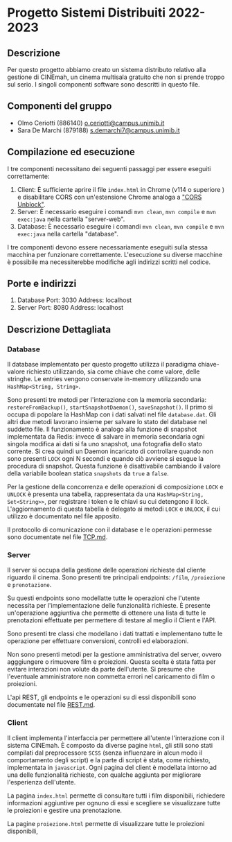 # Progetto Sistemi Distribuiti 2022-2023

## Descrizione

Per questo progetto abbiamo creato un sistema distributo relativo alla gestione di CINEmah,  un cinema multisala gratuito che non si prende troppo sul serio. I singoli componenti software sono descritti in questo file.

## Componenti del gruppo

* Olmo Ceriotti (886140) <o.ceriotti@campus.unimib.it>
* Sara De Marchi (879188) <s.demarchi7@campus.unimib.it>

## Compilazione ed esecuzione

I tre componenti necessitano dei seguenti passaggi per essere eseguiti correttamente:

1. Client: È sufficiente aprire il file `index.html` in Chrome (v114 o superiore ) e disabilitare CORS con un'estensione Chrome analoga a ["CORS Unblock"](https://chrome.google.com/webstore/detail/cors-unblock/lfhmikememgdcahcdlaciloancbhjino).
2. Server: È necessario eseguire i comandi `mvn clean`, `mvn compile` e `mvn exec:java` nella cartella "server-web".
3. Database: È necessario eseguire i comandi `mvn clean`, `mvn compile` e `mvn exec:java` nella cartella "database".

I tre componenti devono essere necessariamente eseguiti sulla stessa macchina per funzionare correttamente. L'esecuzione su diverse macchine è possibile ma necessiterebbe modifiche agli indirizzi scritti nel codice.

## Porte e indirizzi

1. Database Port: 3030 Address: localhost
2. Server Port: 8080 Address: localhost

## Descrizione Dettagliata

### Database

Il database implementato per questo progetto utilizza il paradigma chiave-valore richiesto utilizzando, sia come chiave che come valore, delle stringhe. Le entries vengono conservate in-memory utilizzando una `HashMap<String, String>`.

Sono presenti tre metodi per l'interazione con la memoria secondaria: `restoreFromBackup()`, `startSnapshotDaemon()`, `saveSnapshot()`. Il primo si occupa di popolare la HashMap con i dati salvati nel file `database.dat`. Gli altri due metodi lavorano insieme per salvare lo stato del database nel suddetto file. Il funzionamento è analogo alla funzione di snapshot implementata da Redis: invece di salvare in memoria secondaria ogni singola modifica ai dati si fa uno snapshot, una fotografia dello stato corrente. Si crea quindi un Daemon incaricato di controllare quando non sono presenti `LOCK` ogni N secondi e quando ciò avviene si esegue la procedura di snapshot. Questa funzione è disattivabile cambiando il valore della variabile boolean statica `snapshots` da `true` a `false`.

Per la gestione della concorrenza e delle operazioni di composizione `LOCK` e `UNLOCK` è presenta una tabella, rappresentata da una `HashMap<String, Set<String>>`, per registrare i token e le chiavi su cui detengono il lock. L'aggiornamento di questa tabella è delegato ai metodi `LOCK` e `UNLOCK`, il cui utilizzo è documentato nel file apposito.

Il protocollo di comunicazione con il database e le operazioni permesse sono documentate nel file [TCP.md](./TCP.md).

### Server

Il server si occupa della gestione delle operazioni richieste dal cliente riguardo il cinema. Sono presenti tre principali endpoints: `/film`, `/proiezione` e `prenotazione`. 

Su questi endpoints sono modellatte tutte le operazioni che l'utente necessita per l'implementazione delle funzionalità richieste. È presente un'operazione aggiuntiva che permette di ottenere una lista di tutte le prenotazioni effettuate per permettere di testare al meglio il Client e l'API.

Sono presenti tre classi che modellano i dati trattati e implementano tutte le operazione per effettuare conversioni, controlli ed elaborazioni.

Non sono presenti metodi per la gestione amministrativa del server, ovvero agggiungere o rimuovere film e proiezioni. Questa scelta è stata fatta per evitare interazioni non volute da parte dell'utente. Si presume che l'eventuale amministratore non commetta errori nel caricamento di film o proiezioni.

L'api REST, gli endpoints e le operazioni su di essi disponibili sono documentate nel file [REST.md](./REST.md).
### Client

Il client implementa l'interfaccia per permettere all'utente l'interazione con il sistema CINEmah. È composto da diverse pagine `html`, gli stili sono stati compilati dal preprocessore `SCSS` (senza influenzare in alcun modo il comportamento degli script) e la parte di script è stata, come richiesto, implementata in `javascript`. Ogni pagina del client è modellata intorno ad una delle funzionalità richieste, con qualche aggiunta per migliorare l'esperienza dell'utente.

La pagina `index.html` permette di consultare tutti i film disponibili, richiedere informazioni aggiuntive per ognuno di essi e scegliere se visualizzare tutte le proiezioni e gestire una prenotazione.

La pagine `proiezione.html` permette di visualizzare tutte le proiezioni disponibili, 
